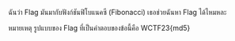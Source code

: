 ฉันว่า Flag มันมากับฟังก์ชันฟิโบแนคซี (Fibonacci) เธอช่วยฉันหา Flag ได้ไหมหละ

หมายเหตุ รูปแบบของ Flag ที่เป็นคำตอบของข้อนี้คือ WCTF23{md5}
